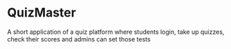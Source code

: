 # QuizMaster
A short application of a quiz platform where students login, take up quizzes, check their scores and admins can set those tests
